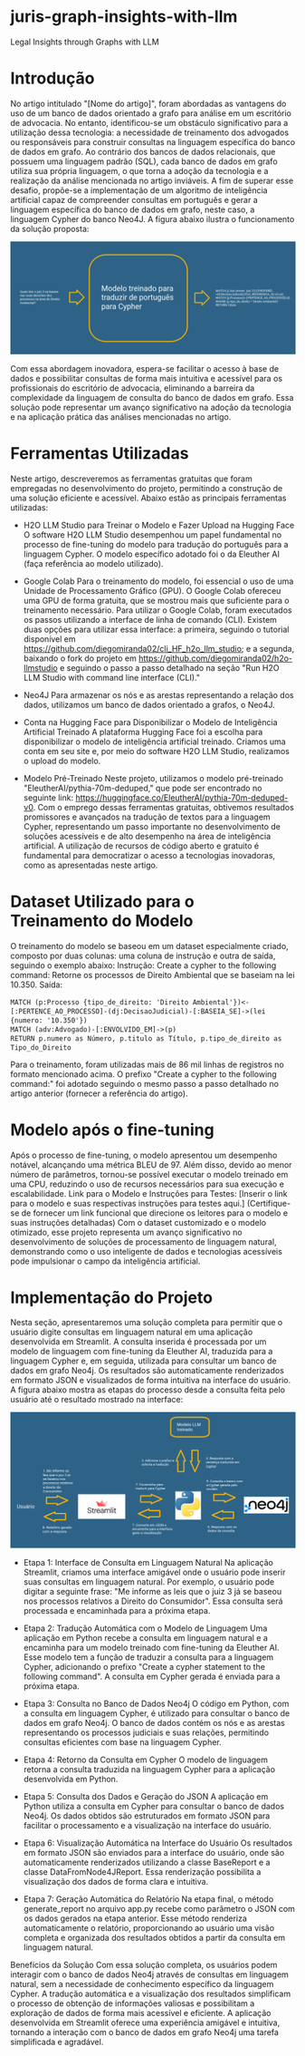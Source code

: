 # juris-graph-insights-with-llm
Legal Insights through Graphs with LLM

# Introdução

No artigo intitulado "[Nome do artigo]", foram abordadas as vantagens do uso de um banco de dados orientado a grafo para análise em um escritório de advocacia. No entanto, identificou-se um obstáculo significativo para a utilização dessa tecnologia: a necessidade de treinamento dos advogados ou responsáveis para construir consultas na linguagem específica do banco de dados em grafo. Ao contrário dos bancos de dados relacionais, que possuem uma linguagem padrão (SQL), cada banco de dados em grafo utiliza sua própria linguagem, o que torna a adoção da tecnologia e a realização da análise mencionada no artigo inviáveis.
A fim de superar esse desafio, propõe-se a implementação de um algoritmo de inteligência artificial capaz de compreender consultas em português e gerar a linguagem específica do banco de dados em grafo, neste caso, a linguagem Cypher do banco Neo4J. A figura abaixo ilustra o funcionamento da solução proposta: 

![alt text](https://github.com/diegomiranda02/juris-graph-insights-with-llm/blob/main/images/exemplo_do_funcionamento_do_modelo.png?raw=true)

Com essa abordagem inovadora, espera-se facilitar o acesso à base de dados e possibilitar consultas de forma mais intuitiva e acessível para os profissionais do escritório de advocacia, eliminando a barreira da complexidade da linguagem de consulta do banco de dados em grafo. Essa solução pode representar um avanço significativo na adoção da tecnologia e na aplicação prática das análises mencionadas no artigo.


# Ferramentas Utilizadas

Neste artigo, descreveremos as ferramentas gratuitas que foram empregadas no desenvolvimento do projeto, permitindo a construção de uma solução eficiente e acessível. Abaixo estão as principais ferramentas utilizadas:

* H2O LLM Studio para Treinar o Modelo e Fazer Upload na Hugging Face
O software H2O LLM Studio desempenhou um papel fundamental no processo de fine-tuning do modelo para tradução do português para a linguagem Cypher. O modelo específico adotado foi o da Eleuther AI (faça referência ao modelo utilizado).

* Google Colab
Para o treinamento do modelo, foi essencial o uso de uma Unidade de Processamento Gráfico (GPU). O Google Colab ofereceu uma GPU de forma gratuita, que se mostrou mais que suficiente para o treinamento necessário. Para utilizar o Google Colab, foram executados os passos utilizando a interface de linha de comando (CLI). Existem duas opções para utilizar essa interface: a primeira, seguindo o tutorial disponível em https://github.com/diegomiranda02/cli_HF_h2o_llm_studio; e a segunda, baixando o fork do projeto em https://github.com/diegomiranda02/h2o-llmstudio e seguindo o passo a passo detalhado na seção "Run H2O LLM Studio with command line interface (CLI)."

* Neo4J
Para armazenar os nós e as arestas representando a relação dos dados, utilizamos um banco de dados orientado a grafos, o Neo4J.

* Conta na Hugging Face para Disponibilizar o Modelo de Inteligência Artificial Treinado
A plataforma Hugging Face foi a escolha para disponibilizar o modelo de inteligência artificial treinado. Criamos uma conta em seu site e, por meio do software H2O LLM Studio, realizamos o upload do modelo.

* Modelo Pré-Treinado
Neste projeto, utilizamos o modelo pré-treinado "EleutherAI/pythia-70m-deduped," que pode ser encontrado no seguinte link: https://huggingface.co/EleutherAI/pythia-70m-deduped-v0.
Com o emprego dessas ferramentas gratuitas, obtivemos resultados promissores e avançados na tradução de textos para a linguagem Cypher, representando um passo importante no desenvolvimento de soluções acessíveis e de alto desempenho na área de inteligência artificial. A utilização de recursos de código aberto e gratuito é fundamental para democratizar o acesso a tecnologias inovadoras, como as apresentadas neste artigo.

# Dataset Utilizado para o Treinamento do Modelo

O treinamento do modelo se baseou em um dataset especialmente criado, composto por duas colunas: uma coluna de instrução e outra de saída, seguindo o exemplo abaixo:
Instrução: Create a cypher to the following command: Retorne os processos de Direito Ambiental que se baseiam na lei 10.350.
Saída:

```
MATCH (p:Processo {tipo_de_direito: 'Direito Ambiental'})<-[:PERTENCE_AO_PROCESSO]-(dj:DecisaoJudicial)-[:BASEIA_SE]->(lei {numero: '10.350'})
MATCH (adv:Advogado)-[:ENVOLVIDO_EM]->(p)
RETURN p.numero as Número, p.titulo as Título, p.tipo_de_direito as Tipo_do_Direito
```

Para o treinamento, foram utilizadas mais de 86 mil linhas de registros no formato mencionado acima.
O prefixo "Create a cypher to the following command:" foi adotado seguindo o mesmo passo a passo detalhado no artigo anterior (fornecer a referência do artigo).

# Modelo após o fine-tuning

Após o processo de fine-tuning, o modelo apresentou um desempenho notável, alcançando uma métrica BLEU de 97. Além disso, devido ao menor número de parâmetros, tornou-se possível executar o modelo treinado em uma CPU, reduzindo o uso de recursos necessários para sua execução e escalabilidade.
Link para o Modelo e Instruções para Testes: [Inserir o link para o modelo e suas respectivas instruções para testes aqui.] (Certifique-se de fornecer um link funcional que direcione os leitores para o modelo e suas instruções detalhadas)
Com o dataset customizado e o modelo otimizado, esse projeto representa um avanço significativo no desenvolvimento de soluções de processamento de linguagem natural, demonstrando como o uso inteligente de dados e tecnologias acessíveis pode impulsionar o campo da inteligência artificial.

# Implementação do Projeto

Nesta seção, apresentaremos uma solução completa para permitir que o usuário digite consultas em linguagem natural em uma aplicação desenvolvida em Streamlit. A consulta inserida é processada por um modelo de linguagem com fine-tuning da Eleuther AI, traduzida para a linguagem Cypher e, em seguida, utilizada para consultar um banco de dados em grafo Neo4j. Os resultados são automaticamente renderizados em formato JSON e visualizados de forma intuitiva na interface do usuário. A figura abaixo mostra as etapas do processo desde a consulta feita pelo usuário até o resultado mostrado na interface:

![alt text](https://github.com/diegomiranda02/juris-graph-insights-with-llm/blob/main/images/fluxo_traducao_portugues_cypher.png?raw=true)

* Etapa 1: Interface de Consulta em Linguagem Natural
Na aplicação Streamlit, criamos uma interface amigável onde o usuário pode inserir suas consultas em linguagem natural. Por exemplo, o usuário pode digitar a seguinte frase: "Me informe as leis que o juiz 3 já se baseou nos processos relativos a Direito do Consumidor". Essa consulta será processada e encaminhada para a próxima etapa.

* Etapa 2: Tradução Automática com o Modelo de Linguagem
Uma aplicação em Python recebe a consulta em linguagem natural e a encaminha para um modelo treinado com fine-tuning da Eleuther AI. Esse modelo tem a função de traduzir a consulta para a linguagem Cypher, adicionando o prefixo "Create a cypher statement to the following command". A consulta em Cypher gerada é enviada para a próxima etapa.

* Etapa 3: Consulta no Banco de Dados Neo4j
O código em Python, com a consulta em linguagem Cypher, é utilizado para consultar o banco de dados em grafo Neo4j. O banco de dados contém os nós e as arestas representando os processos judiciais e suas relações, permitindo consultas eficientes com base na linguagem Cypher.

* Etapa 4: Retorno da Consulta em Cypher
O modelo de linguagem retorna a consulta traduzida na linguagem Cypher para a aplicação desenvolvida em Python.

* Etapa 5: Consulta dos Dados e Geração do JSON
A aplicação em Python utiliza a consulta em Cypher para consultar o banco de dados Neo4j. Os dados obtidos são estruturados em formato JSON para facilitar o processamento e a visualização na interface do usuário.

* Etapa 6: Visualização Automática na Interface do Usuário
Os resultados em formato JSON são enviados para a interface do usuário, onde são automaticamente renderizados utilizando a classe BaseReport e a classe DataFromNode4JReport. Essa renderização possibilita a visualização dos dados de forma clara e intuitiva.

* Etapa 7: Geração Automática do Relatório
Na etapa final, o método generate_report no arquivo app.py recebe como parâmetro o JSON com os dados gerados na etapa anterior. Esse método renderiza automaticamente o relatório, proporcionando ao usuário uma visão completa e organizada dos resultados obtidos a partir da consulta em linguagem natural.

Benefícios da Solução
Com essa solução completa, os usuários podem interagir com o banco de dados Neo4j através de consultas em linguagem natural, sem a necessidade de conhecimento específico da linguagem Cypher. A tradução automática e a visualização dos resultados simplificam o processo de obtenção de informações valiosas e possibilitam a exploração de dados de forma mais acessível e eficiente. A aplicação desenvolvida em Streamlit oferece uma experiência amigável e intuitiva, tornando a interação com o banco de dados em grafo Neo4j uma tarefa simplificada e agradável.
